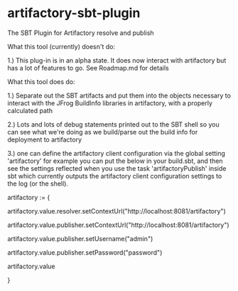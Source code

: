 # artifactory-sbt-plugin
The SBT Plugin for Artifactory resolve and publish

What this tool (currently) doesn't do:

1.) This plug-in is in an alpha state.  It does now interact with artifactory but has a lot of features to go.  See Roadmap.md for details

What this tool does do:

1.) Separate out the SBT artifacts and put them into the objects necessary to interact with the JFrog
BuildInfo libraries in artifactory, with a properly calculated path

2.) Lots and lots of debug statements printed out to the SBT shell so you can see what we're doing as we
build/parse out the build info for deployment to artifactory

3.) one can define the artifactory client configuration via the global setting 'artifactory'   for example you can put the below in your build.sbt, and then see the settings reflected when you use the task 'artifactoryPublish' inside sbt which currently outputs the artifactory client configuration settings to the log (or the shell).


artifactory := 
{

artifactory.value.resolver.setContextUrl("http://localhost:8081/artifactory")

artifactory.value.publisher.setContextUrl("http://localhost:8081/artifactory")

artifactory.value.publisher.setUsername("admin")

artifactory.value.publisher.setPassword("password")

artifactory.value

}
